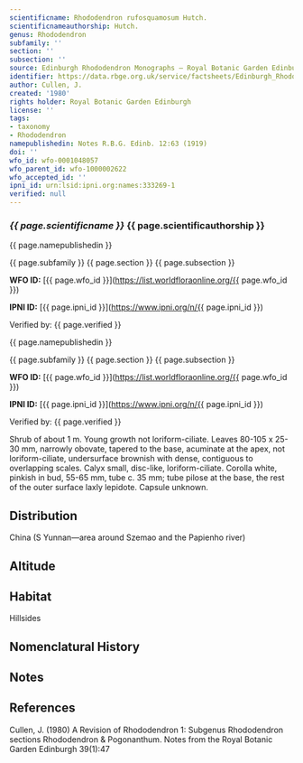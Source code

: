 ```yaml
---
scientificname: Rhododendron rufosquamosum Hutch.
scientificnameauthorship: Hutch.
genus: Rhododendron
subfamily: ''
section: ''
subsection: ''
source: Edinburgh Rhododendron Monographs – Royal Botanic Garden Edinburgh
identifier: https://data.rbge.org.uk/service/factsheets/Edinburgh_Rhododendron_Monographs.xhtml
author: Cullen, J.
created: '1980'
rights holder: Royal Botanic Garden Edinburgh
license: ''
tags:
- taxonomy
- Rhododendron
namepublishedin: Notes R.B.G. Edinb. 12:63 (1919)
doi: ''
wfo_id: wfo-0001048057
wfo_parent_id: wfo-1000002622
wfo_accepted_id: ''
ipni_id: urn:lsid:ipni.org:names:333269-1
verified: null
---
```

### _{{ page.scientificname }}_ {{ page.scientificauthorship }}
 {{ page.namepublishedin }}

{{ page.subfamily }} {{ page.section }} {{ page.subsection }}

**WFO ID:** [{{ page.wfo_id }}](https://list.worldfloraonline.org/{{ page.wfo_id }})

**IPNI ID:** [{{ page.ipni_id }}](https://www.ipni.org/n/{{ page.ipni_id }})

Verified by: {{ page.verified }}

 {{ page.namepublishedin }}

{{ page.subfamily }} {{ page.section }} {{ page.subsection }}

**WFO ID:** [{{ page.wfo_id }}](https://list.worldfloraonline.org/{{ page.wfo_id }})

**IPNI ID:** [{{ page.ipni_id }}](https://www.ipni.org/n/{{ page.ipni_id }})

Verified by: {{ page.verified }}



Shrub of about 1 m. Young growth not loriform-ciliate. Leaves 80-105 x 25-30 mm, narrowly obovate, tapered to the base, acuminate at the apex, not loriform-ciliate, undersurface brownish with dense, contiguous to overlapping scales. Calyx small, disc-like, loriform-ciliate. Corolla white, pinkish in bud, 55-65 mm, tube c. 35 mm; tube pilose at the base, the rest of the outer surface laxly lepidote. Capsule unknown.

## Distribution
China (S Yunnan—area around Szemao and the Papienho river)

## Altitude


## Habitat
Hillsides

## Nomenclatural History

                       
## Notes


## References

Cullen, J. (1980) A Revision of Rhododendron 1: Subgenus Rhododendron sections Rhododendron & Pogonanthum. Notes from the Royal Botanic Garden Edinburgh 39(1):47
